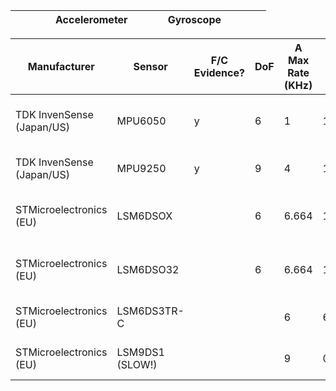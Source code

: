 |              |        |               |     |Accelerometer     |                 |                                     |             |Gyroscope         |                 |                          |                    |       |
| ------------ | ------ | ------------- | --- | ---------------- | --------------- | ----------------------------------- | ----------- | ---------------- | --------------- | ------------------------ | ------------------ | ----- |

| Manufacturer | Sensor | F/C Evidence? | DoF | A Max Rate (KHz) | A ADC Data Bits | A Sensitivity (g) (LSB Sensitivity) | A Range (g) | G Max Rate (KHz) | G ADC Data Bits | G Sensitivity (degs/sec) | G Range (degs/sec) | Notes |
| ------------ | ------ | ------------- | --- | ---------------- | --------------- | ----------------------------------- | ----------- | ---------------- | --------------- | ------------------------ | ------------------ | ----- |
|TDK InvenSense (Japan/US) |	MPU6050 |	y	| 6 |	1	| 16	| 6.10352E-05 |	"+-2g to +-16g" |	8	| 16	| 0.007633588	|"+-250degs/sec to +-2000 degs/sec"|	g res quoted as 131LSB per deg per s a res quotes 16384LSB/g|
|TDK InvenSense (Japan/US) | MPU9250	| y	| 9	| 4	| 16	| 6.10352E-05	| "+-2g to +-16g"	| 8	| 16	| 0.007633588	| "+-250degs/sec to +-2000 degs/sec"|	g res quoted as 131LSB per deg per s |
|STMicroelectronics (EU)	| LSM6DSOX	| 	|6	|6.664	| 16	| 0.000061	| "+-2g to +-16g"	| 6.664	| 16	| 0.004375	| "+-125degs/sec to +-2000degs/sec" |	g res quoted as mdps/LSB a res quoted as 0.061mg/LSB |
|STMicroelectronics (EU)	| LSM6DSO32	| 	| 6	| 6.664	| 16	| 0.000122	| "+-4g to +-32g" |	6.664	| 16	| 0.004375	| "+-125degs/sec to +-2000degs/sec"	| g res quoted as 4.375mdps/LSB a res quoted as 0.122mg/LSB |
|STMicroelectronics (EU)	| LSM6DS3TR-C | |		| 6	| 6.664	| 16	| 0.000061	| "+-2g to +-16g"	| 6.664	| 16	| 0.004375	| "+-125degs/sec to +-2000degs/sec" |	g res quoted as 4.375mdps/LSB a res quoted as 0.061mg/LSB |
|STMicroelectronics (EU)	| LSM9DS1 (SLOW!) |	|	| 9	| 0.952	| 16	| 0.000061	| "+-2g to +-16g"	| 0.952	| 16	| 0.00875	| "+-245degs/sec to +-2000degs/sec"	| LOW ODR - NOT SUITED TO DRONE -g res quoted as 8.75mdps/LSB a res quoted as 0.061mg/LSB |



